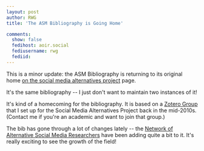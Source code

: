 ```yaml
---
layout: post
author: RWG
title: 'The ASM Bibliography is Going Home'

comments: 
  show: false
  fedihost: aoir.social
  fediusername: rwg
  fediid:
---
```


This is a minor update: the ASM Bibliography is returning to its original home [on the social media alternatives project](https://socialmediaalternatives.org/bib.html) page.

It's the same bibliography -- I just don't want to maintain two instances of it! 

It's kind of a homecoming for the bibliography. It is based on a [Zotero Group](https://www.zotero.org/groups/542752/social_media_alternatives_project_bibliography) that I set up for the Social Media Alternatives Project back in the mid-2010s. (Contact me if you're an academic and want to join that group.)

The bib has gone through a lot of changes lately -- the [Network of Alternative Social Media Researchers](https://socialmediaalternatives.org/members.html) have been adding quite a bit to it. It's really exciting to see the growth of the field!
